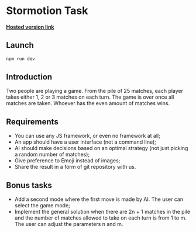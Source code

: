 # Stormotion Task

**[Hosted version link](https://stormotion-task.vercel.app)**

## Launch
 
```bash
npm run dev
```

## Introduction
Two people are playing a game. From the pile of 25 matches, each player takes either 1, 2 or 3 matches on each turn. The game is over once all matches are taken. Whoever has the even amount of matches wins.

## Requirements
- You can use any JS framework, or even no framework at all;
- An app should have a user interface (not a command line);
- AI should make decisions based on an optimal strategy (not just picking a random number of matches);
- Give preference to Emoji instead of images;
- Share the result in a form of git repository with us.

## Bonus tasks
- Add a second mode where the first move is made by AI. The user can select the game mode;
- Implement the general solution when there are 2n + 1 matches in the pile and the number of matches allowed to take on each turn is from 1 to m. The user can adjust the parameters n and m.